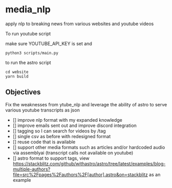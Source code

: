 # media_nlp
apply nlp to breaking news from various websites and youtube videos


To run youtube script

make sure YOUTUBE_API_KEY is set and 
```
python3 scripts/main.py
```

to run the astro script
```
cd website
yarn build
```

## Objectives

Fix the weaknesses from ytube_nlp and leverage the ability of astro to serve various youtube transcripts as json
- [] improve nlp format with my expanded knowledge
- [] improve emails sent out and improve discord integration
- [] tagging so I can search for videos by /tag
- [] single csv as before with redesigned format
- [] reuse code that is available
- [] support other media formats such as articles and/or hardcoded audio via assemblyai (transcript calls not available on youtube)
- [] astro format to support tags, view https://stackblitz.com/github/withastro/astro/tree/latest/examples/blog-multiple-authors?file=src%2Fpages%2Fauthors%2F[author].astro&on=stackblitz as an example